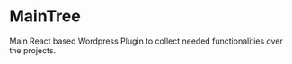 # MainTree

Main React based Wordpress Plugin to collect needed functionalities over the projects.

